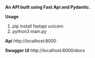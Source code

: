 **An API built using Fast Api and Pydantic.**

**Usage**
1. pip install fastapi uvicorn
2. python3 main.py

**Api**
http://localhost:8000

**Swagger UI**
http://localhost:8000/docs